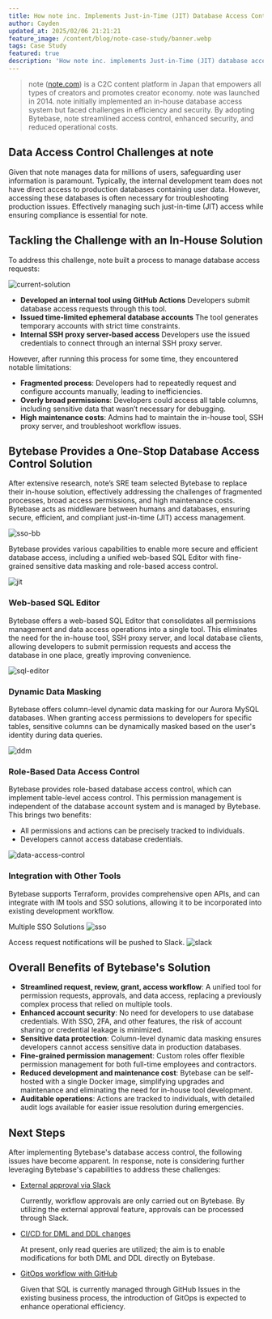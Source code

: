 ```yaml
---
title: How note inc. Implements Just-in-Time (JIT) Database Access Control with Bytebase
author: Cayden
updated_at: 2025/02/06 21:21:21
feature_image: /content/blog/note-case-study/banner.webp
tags: Case Study
featured: true
description: 'How note inc. implements Just-in-Time (JIT) database access control with Bytebase.'
---
```


> note ([note.com](https://note.com)) is a C2C content platform in Japan that empowers all types of creators and promotes creator economy. note was launched in 2014. note initially implemented an in-house database access system but faced challenges in efficiency and security. By adopting Bytebase, note streamlined access control, enhanced security, and reduced operational costs.

## Data Access Control Challenges at note

Given that note manages data for millions of users, safeguarding user information is paramount. Typically, the internal development team does not have direct access to production databases containing user data. However, accessing these databases is often necessary for troubleshooting production issues. Effectively managing such just-in-time (JIT) access while ensuring compliance is essential for note.

## Tackling the Challenge with an In-House Solution

To address this challenge, note built a process to manage database access requests:

![current-solution](/content/blog/note-case-study/current-solution.webp)

- **Developed an internal tool using GitHub Actions**
  Developers submit database access requests through this tool.
- **Issued time-limited ephemeral database accounts**
  The tool generates temporary accounts with strict time constraints.
- **Internal SSH proxy server-based access**
  Developers use the issued credentials to connect through an internal SSH proxy server.

However, after running this process for some time, they encountered notable limitations:

- **Fragmented process**: Developers had to repeatedly request and configure accounts manually, leading to inefficiencies.
- **Overly broad permissions**: Developers could access all table columns, including sensitive data that wasn’t necessary for debugging.
- **High maintenance costs**: Admins had to maintain the in-house tool, SSH proxy server, and troubleshoot workflow issues.

## Bytebase Provides a One-Stop Database Access Control Solution

After extensive research, note’s SRE team selected Bytebase to replace their in-house solution, effectively addressing the challenges of fragmented processes, broad access permissions, and high maintenance costs. Bytebase acts as middleware between humans and databases, ensuring secure, efficient, and compliant just-in-time (JIT) access management.

![sso-bb](/content/blog/note-case-study/sso-bb.webp)

Bytebase provides various capabilities to enable more secure and efficient database access, including a unified web-based SQL Editor with fine-grained sensitive data masking and role-based access control. 

![jit](/content/blog/note-case-study/jit.webp)

### Web-based SQL Editor

Bytebase offers a web-based SQL Editor that consolidates all permissions management and data access operations into a single tool. This eliminates the need for the in-house tool, SSH proxy server, and local database clients, allowing developers to submit permission requests and access the database in one place, greatly improving convenience.

![sql-editor](/content/blog/note-case-study/sql-editor.webp)

### Dynamic Data Masking

Bytebase offers column-level dynamic data masking for our Aurora MySQL databases. When granting access permissions to developers for specific tables, sensitive columns can be dynamically masked based on the user's identity during data queries.

![ddm](/content/blog/note-case-study/ddm.webp)

### Role-Based Data Access Control

Bytebase provides role-based database access control, which can implement table-level access control. This permission management is independent of the database account system and is managed by Bytebase. This brings two benefits:

- All permissions and actions can be precisely tracked to individuals.
- Developers cannot access database credentials.

![data-access-control](/content/blog/note-case-study/data-access-control.webp)

### Integration with Other Tools

Bytebase supports Terraform, provides comprehensive open APIs, and can integrate with IM tools and SSO solutions, allowing it to be incorporated into existing development workflow.

Multiple SSO Solutions
![sso](/content/blog/note-case-study/sso.webp)

Access request notifications will be pushed to Slack.
![slack](/content/blog/note-case-study/slack.webp)

## Overall Benefits of Bytebase's Solution

- **Streamlined request, review, grant, access workflow**: A unified tool for permission requests, approvals, and data access, replacing a previously complex process that relied on multiple tools.
- **Enhanced account security**: No need for developers to use database credentials. With SSO, 2FA, and other features, the risk of account sharing or credential leakage is minimized.
- **Sensitive data protection**: Column-level dynamic data masking ensures developers cannot access sensitive data in production databases.
- **Fine-grained permission management**: Custom roles offer flexible permission management for both full-time employees and contractors.
- **Reduced development and maintenance cost**: Bytebase can be self-hosted with a single Docker image, simplifying upgrades and maintenance and eliminating the need for in-house tool development.
- **Auditable operations**: Actions are tracked to individuals, with detailed audit logs available for easier issue resolution during emergencies.

## Next Steps

After implementing Bytebase's database access control, the following issues have become apparent. In response, note is considering further leveraging Bytebase's capabilities to address these challenges:

- [External approval via Slack](/docs/api/external-approval/)
 
  Currently, workflow approvals are only carried out on Bytebase. By utilizing the external approval feature, approvals can be processed through Slack.

- [CI/CD for DML and DDL changes](/docs/change-database/change-workflow/)

  At present, only read queries are utilized; the aim is to enable modifications for both DML and DDL directly on Bytebase.

- [GitOps workflow with GitHub](/docs/vcs-integration/overview/)
  
  Given that SQL is currently managed through GitHub Issues in the existing business process, the introduction of GitOps is expected to enhance operational efficiency.